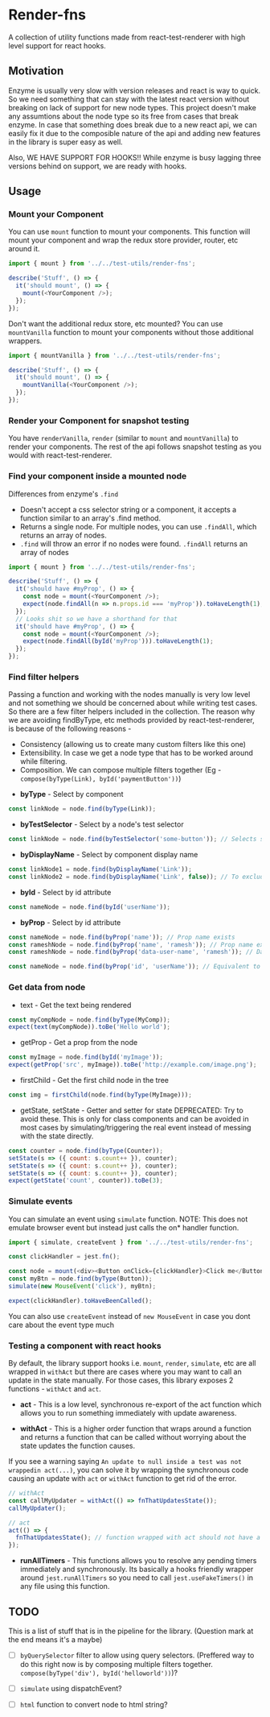 # Render-fns
A collection of utility functions made from react-test-renderer with high level support for react hooks.


## Motivation
Enzyme is usually very slow with version releases and react is way to quick. So we need something that can stay with the latest react version without breaking on lack of support for new node types. This project doesn't make any assumtions about the node type so its free from cases that break enzyme. In case that something does break due to a new react api, we can easily fix it due to the composible nature of the api and adding new features in the library is super easy as well.

Also, WE HAVE SUPPORT FOR HOOKS!! While enzyme is busy lagging three versions behind on support, we are ready with hooks.


## Usage

### Mount your Component
You can use `mount` function to mount your components. This function will mount your component and wrap the redux store provider, router, etc around it.
```js
import { mount } from '../../test-utils/render-fns';

describe('Stuff', () => {
  it('should mount', () => {
    mount(<YourComponent />);
  });
});
```

Don't want the additional redux store, etc mounted? You can use `mountVanilla` function to mount your components without those additional wrappers.
```js
import { mountVanilla } from '../../test-utils/render-fns';

describe('Stuff', () => {
  it('should mount', () => {
    mountVanilla(<YourComponent />);
  });
});
```


### Render your Component for snapshot testing
You have `renderVanilla`, `render` (similar to `mount` and `mountVanilla`) to render your components. The rest of the api follows snapshot testing as you would with react-test-renderer.


### Find your component inside a mounted node
Differences from enzyme's `.find`
* Doesn't accept a css selector string or a component, it accepts a function similar to an array's .find method.
* Returns a single node. For multiple nodes, you can use `.findAll`, which returns an array of nodes.
* `.find` will throw an error if no nodes were found. `.findAll` returns an array of nodes

```js
import { mount } from '../../test-utils/render-fns';

describe('Stuff', () => {
  it('should have #myProp', () => {
    const node = mount(<YourComponent />);
    expect(node.findAll(n => n.props.id === 'myProp')).toHaveLength(1);
  });
  // Looks shit so we have a shorthand for that
  it('should have #myProp', () => {
    const node = mount(<YourComponent />);
    expect(node.findAll(byId('myProp'))).toHaveLength(1);
  });
});
```


### Find filter helpers
Passing a function and working with the nodes manually is very low level and not something we should be concerned about while writing test cases. So there are a few filter helpers included in the collection. The reason why we are avoiding findByType, etc methods provided by react-test-renderer, is because of the following reasons -
- Consistency (allowing us to create many custom filters like this one)
- Extensibility. In case we get a node type that has to be worked around while filtering.
- Composition. We can compose multiple filters together (Eg - `compose(byType(Link), byId('paymentButton'))`)

* **byType** - Select by component
```js
const linkNode = node.find(byType(Link));
```

* **byTestSelector** - Select by a node's test selector
```js
const linkNode = node.find(byTestSelector('some-button')); // Selects stuff like <div data-test-selector="some-button" />
```

* **byDisplayName** - Select by component display name
```js
const linkNode1 = node.find(byDisplayName('Link'));
const linkNode2 = node.find(byDisplayName('Link', false)); // To exclude matching function names
```

* **byId** - Select by id attribute
```js
const nameNode = node.find(byId('userName'));
```

* **byProp** - Select by id attribute
```js
const nameNode = node.find(byProp('name')); // Prop name exists
const rameshNode = node.find(byProp('name', 'ramesh')); // Prop name exists and name === 'ramesh'
const rameshNode = node.find(byProp('data-user-name', 'ramesh')); // Data attributes

const nameNode = node.find(byProp('id', 'userName')); // Equivalent to byId('userName')
```


### Get data from node

* text - Get the text being rendered
```js
const myCompNode = node.find(byType(MyComp));
expect(text(myCompNode)).toBe('Hello world');
```

* getProp - Get a prop from the node
```js
const myImage = node.find(byId('myImage'));
expect(getProp('src', myImage)).toBe('http://example.com/image.png');
```

* firstChild - Get the first child node in the tree
```js
const img = firstChild(node.find(byType(MyImage)));
```

* getState, setState - Getter and setter for state
DEPRECATED: Try to avoid these. This is only for class components and can be avoided in most cases by simulating/triggering the real event instead of messing with the state directly.
```js
const counter = node.find(byType(Counter));
setState(s => ({ count: s.count++ }), counter);
setState(s => ({ count: s.count++ }), counter);
setState(s => ({ count: s.count++ }), counter);
expect(getState('count', counter)).toBe(3);
```


### Simulate events
You can simulate an event using `simulate` function.
NOTE: This does not emulate browser event but instead just calls the on* handler function.

```js
import { simulate, createEvent } from '../../test-utils/render-fns';

const clickHandler = jest.fn();

const node = mount(<div><Button onClick={clickHandler}>Click me</Button></div>);
const myBtn = node.find(byType(Button));
simulate(new MouseEvent('click'), myBtn);

expect(clickHandler).toHaveBeenCalled();
```
You can also use `createEvent` instead of `new MouseEvent` in case you dont care about the event type much


### Testing a component with react hooks
By default, the library support hooks i.e. `mount`, `render`, `simulate`, etc are all wrapped in `withAct` but there are cases where you may want to call an update in the state manually. For those cases, this library exposes 2 functions - `withAct` and `act`.

* **act** - This is a low level, synchronous re-export of the act function which allows you to run something immediately with update awareness.

* **withAct** - This is a higher order function that wraps around a function and returns a function that can be called without worrying about the state updates the function causes.

If you see a warning saying `An update to null inside a test was not wrappedin act(...)`, you can solve it by wrapping the synchronous code causing an update with `act` or `withAct` function to get rid of the error.

```js
// withAct
const callMyUpdater = withAct(() => fnThatUpdatesState());
callMyUpdater();

// act
act(() => {
  fnThatUpdatesState(); // function wrapped with act should not have a return value
});
```

* **runAllTimers** - This functions allows you to resolve any pending timers immediately and synchronously. Its basically a hooks friendly wrapper around `jest.runAllTimers` so you need to call `jest.useFakeTimers()` in any file using this function.


## TODO
This is a list of stuff that is in the pipeline for the library. (Question mark at the end means it's a maybe)

- [ ] `byQuerySelector` filter to allow using query selectors. (Preffered way to do this right now is by composing multiple filters together. `compose(byType('div'), byId('helloworld'))`)?
- [ ] `simulate` using dispatchEvent?
- [ ] `html` function to convert node to html string?

